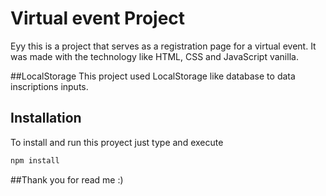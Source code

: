 # Virtual event Project
Eyy this is a project that serves as a registration page for a virtual event. It was made with the technology like HTML, CSS and JavaScript vanilla.

##LocalStorage
This project used LocalStorage like database to data inscriptions inputs.

## Installation
To install and run this proyect just type and execute
```bash
npm install
```

##Thank you for read me :)
